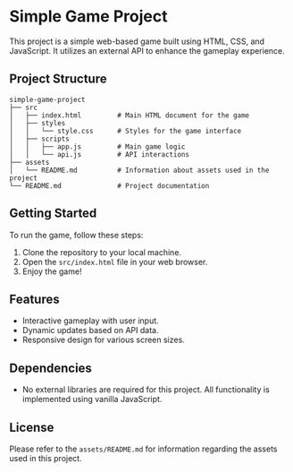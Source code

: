# Simple Game Project

This project is a simple web-based game built using HTML, CSS, and JavaScript. It utilizes an external API to enhance the gameplay experience.

## Project Structure

```
simple-game-project
├── src
│   ├── index.html         # Main HTML document for the game
│   ├── styles
│   │   └── style.css      # Styles for the game interface
│   ├── scripts
│   │   ├── app.js         # Main game logic
│   │   └── api.js         # API interactions
├── assets
│   └── README.md          # Information about assets used in the project
└── README.md              # Project documentation
```

## Getting Started

To run the game, follow these steps:

1. Clone the repository to your local machine.
2. Open the `src/index.html` file in your web browser.
3. Enjoy the game!

## Features

- Interactive gameplay with user input.
- Dynamic updates based on API data.
- Responsive design for various screen sizes.

## Dependencies

- No external libraries are required for this project. All functionality is implemented using vanilla JavaScript.

## License

Please refer to the `assets/README.md` for information regarding the assets used in this project.